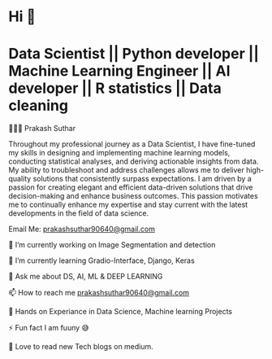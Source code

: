   # Hi 👋
# Data Scientist || Python developer || Machine Learning Engineer || AI developer || R statistics || Data cleaning 
👨🏻‍💻 Prakash Suthar


Throughout my professional journey as a Data Scientist, I have fine-tuned my skills in designing and implementing machine learning models, conducting statistical analyses, and deriving actionable insights from data. My ability to troubleshoot and address challenges allows me to deliver high-quality solutions that consistently surpass expectations.
I am driven by a passion for creating elegant and efficient data-driven solutions that drive decision-making and enhance business outcomes. This passion motivates me to continually enhance my expertise and stay current with the latest developments in the field of data science.

Email Me: prakashsuthar90640@gmail.com

🔭 I’m currently working on Image Segmentation and detection 

🌱 I’m currently learning Gradio-Interface, Django, Keras

💬 Ask me about DS, AI, ML & DEEP LEARNING

📫 How to reach me prakashsuthar90640@gmail.com

📄 Hands on Experiance in Data Science, Machine learning Projects

⚡ Fun fact I am fuuny 😅

💞️ Love to read new Tech blogs on medium. 


<!---
⚙️ Languages and Tools
Programming Languages
django flask git kafka matlab opencv pandas python pytorch scikit_learn seaborn selenium tensorflow keras huggingface gradio Rstudio colab stable-diffusion Dalle midjourney 

📊 Statistics


Khaled Badran's GitHub Stats

GitHub Streak

Most Used Languages


Prakash-Suthar/Prakash-Suthar is a ✨ special ✨ repository because its `README.md` (this file) appears on your GitHub profile.
You can click the Preview link to take a look at your changes.
--->
